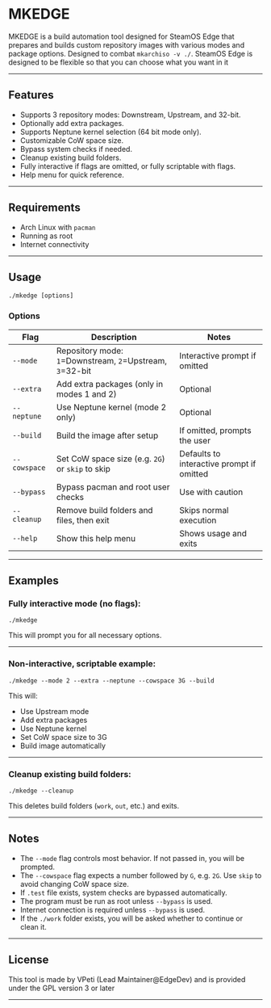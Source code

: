 # MKEDGE

MKEDGE is a build automation tool designed for SteamOS Edge that prepares and builds custom repository images with various modes and package options. Designed to combat `mkarchiso -v ./`. SteamOS Edge is designed to be flexible so that you can choose what you want in it

---

## Features

* Supports 3 repository modes: Downstream, Upstream, and 32-bit.
* Optionally add extra packages.
* Supports Neptune kernel selection (64 bit mode only).
* Customizable CoW space size.
* Bypass system checks if needed.
* Cleanup existing build folders.
* Fully interactive if flags are omitted, or fully scriptable with flags.
* Help menu for quick reference.

---

## Requirements

* Arch Linux with `pacman`
* Running as root
* Internet connectivity

---

## Usage

```
./mkedge [options]
```

### Options

| Flag         | Description                                               | Notes                                     |
| ------------ | --------------------------------------------------------- | ----------------------------------------- |
| `--mode`     | Repository mode: `1`=Downstream, `2`=Upstream, `3`=32-bit | Interactive prompt if omitted             |
| `--extra`    | Add extra packages (only in modes 1 and 2)                | Optional                                  |
| `--neptune`  | Use Neptune kernel (mode 2 only)                          | Optional                                  |
| `--build`    | Build the image after setup                               | If omitted, prompts the user              |
| `--cowspace` | Set CoW space size (e.g. `2G`) or `skip` to skip          | Defaults to interactive prompt if omitted |
| `--bypass`   | Bypass pacman and root user checks                        | Use with caution                          |
| `--cleanup`  | Remove build folders and files, then exit                 | Skips normal execution                    |
| `--help`     | Show this help menu                                       | Shows usage and exits                     |

---

## Examples

### Fully interactive mode (no flags):

```
./mkedge
```

This will prompt you for all necessary options.

---

### Non-interactive, scriptable example:

```
./mkedge --mode 2 --extra --neptune --cowspace 3G --build
```

This will:

* Use Upstream mode
* Add extra packages
* Use Neptune kernel
* Set CoW space size to 3G
* Build image automatically

---

### Cleanup existing build folders:

```
./mkedge --cleanup
```

This deletes build folders (`work`, `out`, etc.) and exits.

---

## Notes

* The `--mode` flag controls most behavior. If not passed in, you will be prompted.
* The `--cowspace` flag expects a number followed by `G`, e.g. `2G`. Use `skip` to avoid changing CoW space size.
* If `.test` file exists, system checks are bypassed automatically.
* The program must be run as root unless `--bypass` is used.
* Internet connection is required unless `--bypass` is used.
* If the `./work` folder exists, you will be asked whether to continue or clean it.

---

## License

This tool is made by VPeti (Lead Maintainer@EdgeDev) and is provided under the GPL version 3 or later

---
